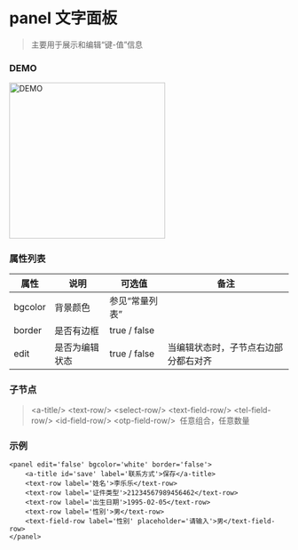 # panel 文字面板
> 主要用于展示和编辑“键-值”信息

### DEMO
<div><img alt="DEMO" src="https://ohc0dpsgs.qnssl.com/lego/images/wordPanel.png" width="280.859"/></div>

### 属性列表

属性 | 说明 | 可选值 | 备注 
--- | --- | --- | ---
bgcolor | 背景颜色 | 参见“常量列表” | 
border | 是否有边框 | true / false | 
edit | 是否为编辑状态 | true / false | 当编辑状态时，子节点右边部分都右对齐


### 子节点
>  &lt;a-title/&gt;&nbsp;&lt;text-row/&gt;&nbsp;&lt;select-row/&gt;&nbsp;&lt;text-field-row/&gt;&nbsp;&lt;tel-field-row/&gt;&nbsp;&lt;id-field-row/&gt;&nbsp;&lt;otp-field-row/&gt;&nbsp;&nbsp;任意组合，任意数量

### 示例
```
<panel edit='false' bgcolor='white' border='false'>
    <a-title id='save' label='联系方式'>保存</a-title>
    <text-row label='姓名'>李乐乐</text-row>
    <text-row label='证件类型'>21234567989456462</text-row>
    <text-row label='出生日期'>1995-02-05</text-row>
    <text-row label='性别'>男</text-row>
    <text-field-row label='性别' placeholder='请输入'>男</text-field-row>
</panel>
```

### &nbsp;